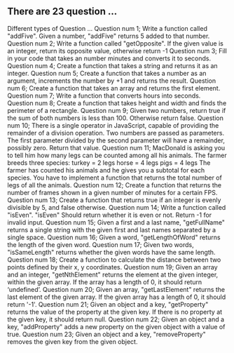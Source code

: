 ## There are 23 question ...
Different types of Question ...
Question num 1;
Write a function called "addFive". Given a number, "addFive" returns 5 added to that number.
Question num 2;
Write a function called "getOpposite". If the given value is an integer, return its opposite value, otherwise return -1
Question num 3;
Fill in your code that takes an number minutes and converts it to seconds.
Question num 4;
Create a function that takes a string and returns it as an integer.
Question num 5;
Create a function that takes a number as an argument, increments the number by +1 and returns the result.
Question num 6;
Create a function that takes an array and returns the first element.
Question num 7;
Write a function that converts hours into seconds.
Question num 8;
Create a function that takes height and width and finds the perimeter of a rectangle.
Question num 9;
Given two numbers, return true if the sum of both numbers is less than 100. Otherwise return false.
Question num 10;
There is a single operator in JavaScript, capable of providing the remainder of a division operation. Two numbers are passed as parameters. The first parameter divided by the second parameter will have a remainder, possibly zero. Return that value.
Question num 11;
MacDonald is asking you to tell him how many legs can be counted among all his animals. The farmer breeds three species:
turkey = 2 legs
horse = 4 legs
pigs = 4 legs
The farmer has counted his animals and he gives you a subtotal for each species. You have to implement a function that returns the total number of legs of all the animals.
Question num 12;
Create a function that returns the number of frames shown in a given number of minutes for a certain FPS.
Question num 13;
Create a function that returns true if an integer is evenly divisible by 5, and false otherwise.
Question num 14;
Write a function called "isEven". "isEven" Should return whether it is even or not. Return -1 for invalid input.
Question num 15;
Given a first and a last name, "getFullName" returns a single string with the given first and last names separated by a single space.
Question num 16;
Given a word, "getLengthOfWord" returns the length of the given word.
Question num 17;
Given two words, "isSameLength" returns whether the given words have the same length.
Question num 18;
Create a function to calculate the distance between two points defined by their x, y coordinates.
Question num 19;
Given an array and an integer, "getNthElement" returns the element at the given integer, within the given array. If the array has a length of 0, it should return ‘undefined’.
Question num 20;
Given an array, "getLastElement" returns the last element of the given array. If the given array has a length of 0, it should return '-1'.
Question num 21;
Given an object and a key, "getProperty" returns the value of the property at the given key. If there is no property at the given key, it should return null.
Question num 22;
Given an object and a key, "addProperty" adds a new property on the given object with a value of true.
Question num 23;
Given an object and a key, "removeProperty" removes the given key from the given object.
